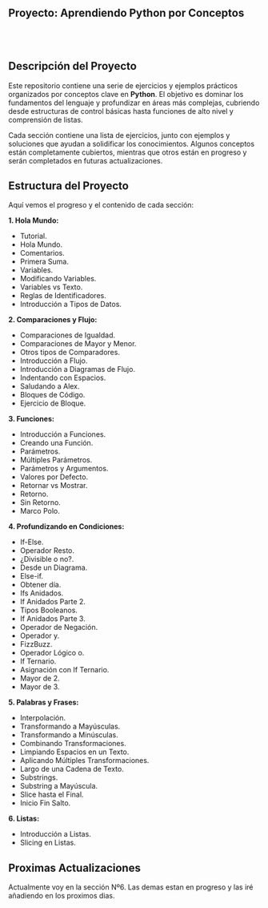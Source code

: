 ## Proyecto: Aprendiendo Python por Conceptos
<br></br>



## Descripción del Proyecto

Este repositorio contiene una serie de ejercicios y ejemplos prácticos organizados por conceptos clave en **Python**. El objetivo es dominar los fundamentos del lenguaje y profundizar en áreas más complejas, cubriendo desde estructuras de control básicas hasta funciones de alto nivel y comprensión de listas.

Cada sección contiene una lista de ejercicios, junto con ejemplos y soluciones que ayudan a solidificar los conocimientos. Algunos conceptos están completamente cubiertos, mientras que otros están en progreso y serán completados en futuras actualizaciones.

## Estructura del Proyecto

Aquí vemos el progreso y el contenido de cada sección:

**1. Hola Mundo:**

  - Tutorial.
  - Hola Mundo.
  - Comentarios.
  - Primera Suma.
  - Variables.
  - Modificando Variables.
  - Variables vs Texto.
  - Reglas de Identificadores.
  - Introducción a Tipos de Datos.

 **2. Comparaciones y Flujo:**
   - Comparaciones de Igualdad.
   - Comparaciones de Mayor y Menor.
   - Otros tipos de Comparadores.
   - Introducción a Flujo.
   - Introducción a Diagramas de Flujo.
   - Indentando con Espacios.
   - Saludando a Alex.
   - Bloques de Código.
   - Ejercicio de Bloque.

  **3. Funciones:**
   - Introducción a Funciones.
   - Creando una Función.
   - Parámetros.
   - Múltiples Parámetros.
   - Parámetros y Argumentos.
   - Valores por Defecto.
   - Retornar vs Mostrar.
   - Retorno.
   - Sin Retorno.
   - Marco Polo.

  **4. Profundizando en Condiciones:**
   - If-Else.
   - Operador Resto.
   - ¿Divisible o no?.
   - Desde un Diagrama.
   - Else-if.
   - Obtener día.
   - Ifs Anidados.
   - If Anidados Parte 2.
   - Tipos Booleanos.
   - If Anidados Parte 3.
   - Operador de Negación.
   - Operador y.
   - FizzBuzz.
   - Operador Lógico o.
   - If Ternario.
   - Asignación con If Ternario.
   - Mayor de 2.
   - Mayor de 3.

  **5. Palabras y Frases:**
   - Interpolación.
   - Transformando a Mayúsculas.
   - Transformando a Minúsculas.
   - Combinando Transformaciones.
   - Limpiando Espacios en un Texto.
   - Aplicando Múltiples Transformaciones.
   - Largo de una Cadena de Texto.
   - Substrings.
   - Substring a Mayúscula.
   - Slice hasta el Final.
   - Inicio Fin Salto.

**6. Listas:**
   - Introducción a Listas.
   - Slicing en Listas.



## Proximas Actualizaciones

Actualmente voy en la sección Nº6. Las demas estan en progreso y las iré añadiendo en los proximos dias.








